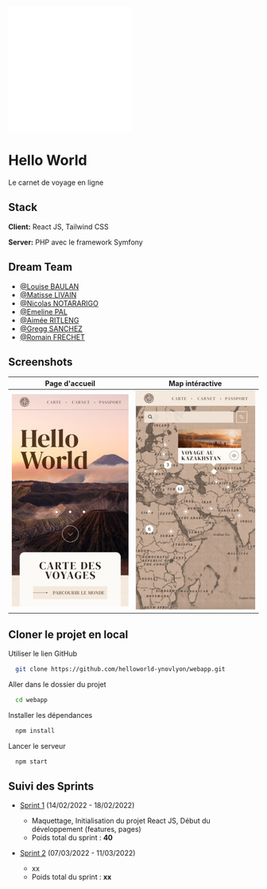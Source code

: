 
<img src="./src/assets/images/logo.svg" width="250" height="250">

# Hello World

Le carnet de voyage en ligne
## Stack

**Client:** React JS, Tailwind CSS

**Server:** PHP avec le framework Symfony


## Dream Team

- [@Louise BAULAN](https://github.com/Fayaah)
- [@Matisse LIVAIN](https://github.com/MLivain)
- [@Nicolas NOTARARIGO](https://github.com/Neerfix)
- [@Emeline PAL](https://github.com/emelinepal)
- [@Aimée RITLENG](https://github.com/Aimee-RTLNG)
- [@Gregg SANCHEZ](https://github.com/Arty3P)
- [@Romain FRECHET](https://github.com/Hikari-rom)


## Screenshots

|                     Page d'accueil                     |                    Map intéractive                    |
|:------------------------------------------------------:|:-----------------------------------------------------:|
| ![App Screenshot](./src/assets/images/readme/home.png) | ![App Screenshot](./src/assets/images/readme/map.png) |

## Cloner le projet en local

Utiliser le lien GitHub

```bash
  git clone https://github.com/helloworld-ynovlyon/webapp.git
```

Aller dans le dossier du projet

```bash
  cd webapp
```

Installer les dépendances

```bash
  npm install
```

Lancer le serveur

```bash
  npm start
```


## Suivi des Sprints

- [Sprint 1](https://github.com/helloworld-ynovlyon/webapp/milestone/1) (14/02/2022 - 18/02/2022)
  - Maquettage, Initialisation du projet React JS, Début du développement (features, pages)
  - Poids total du sprint : **40**


- [Sprint 2](https://github.com/helloworld-ynovlyon/webapp/milestone/2) (07/03/2022 - 11/03/2022)
    - xx
    - Poids total du sprint : **xx**